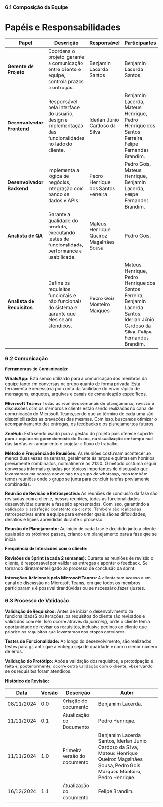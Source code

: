 ### 6.1 **Composição da Equipe**

# Papéis e Responsabilidades

| Papel                 | Descrição                                                                 | Responsável                             | Participantes                                                                 |
|-----------------------|---------------------------------------------------------------------------|-----------------------------------------|-------------------------------------------------------------------------------|
| **Gerente de Projeto** | Coordena o projeto, garante a comunicação entre cliente e equipe, controla prazos e entregas. | Benjamin Lacerda Santos                | Benjamin Lacerda Santos.                                                                       |
| **Desenvolvedor Frontend** | Responsável pela interface do usuário, design e implementação das funcionalidades no lado do cliente. | Iderlan Júnio Cardoso da Silva          | Benjamin Lacerda, Mateus Henrique, Pedro Henrique dos Santos Ferreira, Felipe Fernandes Brandim.         |
| **Desenvolvedor Backend** | Implementa a lógica de negócios, integração com banco de dados e APIs.   | Pedro Henrique dos Santos Ferreira      | Pedro Gois, Mateus Henrique, Benjamin Lacerda, Felipe Fernandes Brandim.                                  |
| **Analista de QA**    | Garante a qualidade do produto, executando testes de funcionalidade, performance e usabilidade. | Mateus Henrique Queiroz Magalhães Sousa | Pedro Gois.                                                                    |
| **Analista de Requisitos** | Define os requisitos funcionais e não funcionais do sistema e garante que eles sejam atendidos. | Pedro Gois Monteiro Marques            | Mateus Henrique, Pedro Henrique dos Santos Ferreira, Benjamin Lacerda Santos, Iderlan Júnio Cardoso da Silva, Felipe Fernandes Brandim.                                                              |


### 6.2 **Comunicação**

**Ferramentas de Comunicação:** 

 

**WhatsApp:** Está sendo utilizado para a comunicação dos membros da equipe tanto em conversas no grupo quanto de forma privada. Esta ferramenta é necessária por conta da facilidade do envio rápido de mensagens, enquetes, arquivos e canais de comunicação específicos.  

 

**Microsoft Teams:** Todas as reuniões semanais de planejamento, revisão e discussões com os membros e cliente estão sendo realizadas no canal de comunicação do Microsoft Teams,sendo que ao término de cada uma são disponibilizados as gravações das mesmas. Com isso, buscamos otimizar o acompanhamento das entregas, os feedbacks e os planejamentos futuros.  

 

**ZenHub:**  Está sendo usado para a gestão do projeto pois oferece suporte para a equipe no gerenciamento de fluxos, na visualização em tempo real das tarefas em andamento e projetar o fluxo de trabalho.  

 

**Método e Frequência de Reuniões:**  As reuniões costumam acontecer ao menos duas vezes na semana, geralmente ás terças e quintas em horários previamente combinados, normalmente ás 21:00. O método costuma seguir conversas informais guiadas por tópicos importantes de discussão que levantamos em nossas conversas no grupo do whatsapp, mas também temos reuniões onde o grupo se junta para concluir tarefas previamente combinadas. 

  

**Reunião de Revisão e Retrospectiva:**  As reuniões de conclusão da fase são revisadas com a cliente, nessas reuniões, todas as funcionalidades desenvolvidas durante a fase são apresentadas. Com isso, garantindo a validação e satisfação constante da cliente. Também são realizadas retrospectivas entre a equipe para entender quais são as dificuldades, desafios e lições aprendidas durante o processo.   

  

**Reunião de Planejamento:** Ao ínicio de cada fase é decidido junto a cliente quais são os próximos passos, criando um planejamento para a fase que se inicia.  

  

 **Frequência de Interações com o cliente:**  

**Revisões de Sprint (a cada 2 semanas):** Durante as reuniões de revisão o cliente, é responsável por validar as entregas e apontar o feedback. Se tornando diretamente ligado ao processo de conclusão da sprint.  

**Interações Adicionais pelo Microsoft Teams:** A cliente tem acesso a um canal de discussão no Microsoft Teams, em que todos os membros participaram e é possível tirar dúvidas ou se necessário,fazer ajustes. 

  
### 6.3 **Processo de Validação**

**Validação de Requisitos:**
Antes de iniciar o desenvolvimento da funcionalidadeS ou iterações, os requisitos do cliente são revisados e validados com ele. Isso ocorre através da *planning*, onde o cliente tem a oportunidade de revisar os requisitos, inclusive pedindo ao cliente que priorize os requisitos que levantamos nas etapas anteriores.

**Testes de Funcionalidade:**
Ao longo do desenvolvimento, são realizados testes para garantir que a entrega seja de qualidade e com o menor número de erros.

**Validação do Protótipo:**
Após a validação dos requisitos, a prototipação é feita e, posteriormente, ocorre outra validação com o cliente, observando se os requisitos foram atendidos.




**Histórico de Revisão:**

| **Data**   | **Versão** | **Descrição**                                                                         | **Autor**                                                                 |
| ---------- | ---------- | ------------------------------------------------------------------------------------- | ------------------------------------------------------------------------- |
| 08/11/2024 | 0\.0 | Criação do documento | Benjamim Lacerda. |
| 11/11/2024 | 0\.1 | Atualização do Documento | Pedro Henrique. |
| 11/11/2024 | 1\.0 | Primeira versão do documento | Benjamim Lacerda Santos, Iderlan Junio Cardoso da Silva, Mateus Henrique Queiroz Magalhães Sousa, Pedro Gois Marques Monteiro, Pedro Henrique. |
| 16/12/2024 | 1\.1 | Atualização do documento | Felipe Brandim. |
